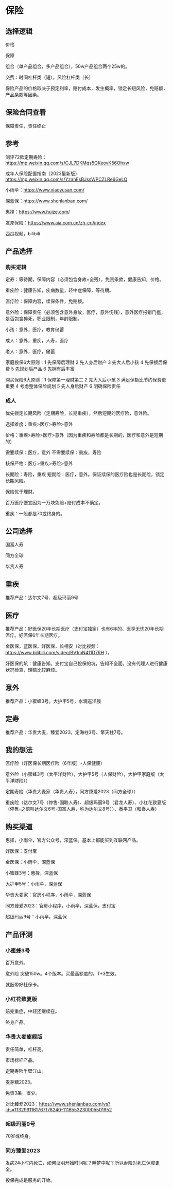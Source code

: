 # 保险

## 选择逻辑

价格

保障

组合（单产品组合，多产品组合），50w产品组合两个25w的。

交费：时间杠杆类（短），风险杠杆类（长）

保险产品的价格取决于预定利率，赔付成本，发生概率，锁定长短风险，免赔额，产品条款等因素。

## 保险合同查看

保障责任，责任终止

## 参考

测评72款定期寿险：https://mp.weixin.qq.com/s/CJL7DKMqs5QKeovK56Ohxw

成年人保险配置指南（2023最新版）https://mp.weixin.qq.com/s/YzahEsBJssWPCZLRe6GeLQ

小雨伞：https://www.xiaoyusan.com/

深蓝保：https://www.shenlanbao.com/

惠择：https://www.huize.com/

友邦保险：https://www.aia.com.cn/zh-cn/index

西瓜视频，bilibili

## 产品选择

### 购买逻辑

定寿：等待期，保障内容（必须包含身故+全残），免责条款，健康告知，价格。

重疾险：健康告知，疾病数量，轻中症保障，等待期。

医疗险：保障内容，续保条件，免赔额。

意外险：保障责任（必须包含意外身故，医疗，意外伤残），意外医疗报销门槛，是否包含猝死，职业限制，年龄限制。

小孩：意外，医疗，教育储蓄

成人：意外，重疾，人寿，医疗

老人：意外，医疗，储蓄

家庭投保6大原则：1 先保障后理财 2 先人身后财产 3 先大人后小孩 4 先保额后保费 5 先规划后产品 6 先拥有后丰富

购买保险6大原则：1 保障第一理财第二 2 先大人后小孩 3 满足保额比节约保费更重要 4 考虑整体保险规划 5 先人身后财产 6 明确保险责任

### 成人

优先锁定长期风险（定期寿险，长期重疾），然后短期的医疗险，意外险。

选择难度：重疾>医疗>寿险>意外

价格：重疾>寿险>医疗>意外（因为重疾和寿险都是长期的，医疗和意外是短期的）

需要续保：医疗，意外 不需要续保：重疾，寿险

核保严格：医疗>重疾>寿险>意外

长期险：寿险，重疾 短期险：医疗，意外。保证续保的医疗险也是长期险，锁定长期风险。

保险优于理财。

百万医疗便宜因为一万块免赔+赔付成本不确定。

重疾：一般都是70或终身的。

## 公司选择

国富人寿

同方全球

华贵人寿

## 重疾

推荐产品：达尔文7号、超级玛丽9号

## 医疗

推荐产品：好医保20年长期医疗（支付宝独家）也有6年的、医享无忧20年长期医疗。好医保6年长期医疗。

金医保，蓝医保，好医保，长相安（对比视频： https://www.bilibili.com/video/BV1mN411D7RH ）。

好医保的坑：健康告知。支付宝自己投保的坑，告知不全面。没有代理人进行健康状况检查，理赔比较麻烦。

## 意外

推荐产品：小蜜蜂3号，大护甲5号，水滴巡洋舰

## 定寿

推荐产品：华贵大麦，臻爱2023，定海柱3号、擎天柱7号。

## 我的想法

医疗险（好医保长期医疗险（6年版）-人保健康）

意外险（小蜜蜂3号（太平洋财险），大护甲5号（人保财险），大护甲家庭版（太平洋财险））

定期寿险（华贵大麦家（华贵人寿），同方臻爱2023（同方全球））

重疾险（达尔文7号（停售-国联人寿）、超级玛丽9号（君龙人寿）、小红花致夏版（停售-之前叫达尔文6号-国富人寿，称为达尔文8号））、泰平卫（和泰人寿）

## 购买渠道

惠择，小雨伞，官方公众号，深蓝保。基本上都能买到互联网产品。

好医保：支付宝

金医保：小雨伞，深蓝保

小蜜蜂3号：惠择，深蓝保

大护甲5号：小雨伞，深蓝保

华贵大麦家：官房小程序，小雨伞，深蓝保

同方臻爱2023：官房小程序，小雨伞，深蓝保，支付宝

超级玛丽9号：小雨伞，深蓝保

## 产品评测

### 小蜜蜂3号

百万意外。

意外险 突破150w。4个版本。买最高额度的。T+3生效。

就医带好社保卡。

### 小红花致夏版

赔完重症，中轻还继续在。

终身产品。

### 华贵大麦旗舰版

责任简单，杠杆高。

市场标杆产品。

定期寿险半壁江山。

麦芽糖2023。

免责3条，很少。

对比臻爱2023：https://www.shenlanbao.com/vs?ids=1132991161767178240-1118553230005501952

### 超级玛丽9号

70岁或终身。

### 同方臻爱2023

发病24小时内死亡，如何证明开始时间呢？睡梦中呢？所以寿险对死亡保障更全。

投保完成是服务的开始。